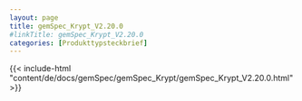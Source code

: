 ```yaml
---
layout: page
title: gemSpec_Krypt_V2.20.0
#linkTitle: gemSpec_Krypt_V2.20.0
categories: [Produkttypsteckbrief]
---
```

{{< include-html "content/de/docs/gemSpec/gemSpec_Krypt/gemSpec_Krypt_V2.20.0.html" >}}